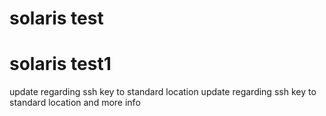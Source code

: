 # solaris test
# solaris test1
update regarding ssh key to standard location
update regarding ssh key to standard location and more info
